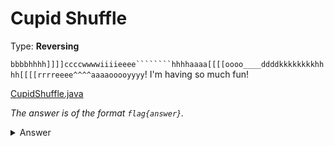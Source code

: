 # Cupid Shuffle
Type: **Reversing**

`bbbbhhhh]]]]ccccwwwwiiiieeee````````hhhhaaaa[[[[oooo____ddddkkkkkkkkhhhh[[[[rrrreeee^^^^aaaaooooyyyy`! I'm having so much fun!

[CupidShuffle.java](../_assets/CupidShuffle.java)

*The answer is of the format `flag{answer}`.*

<details><summary>Answer</summary>
<code>flag{middle_school_vibes}</code>
</details>
